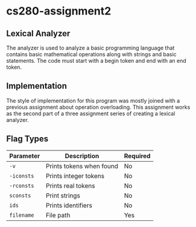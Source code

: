 # cs280-assignment2

## Lexical Analyzer
The analyzer is used to analyze a basic programming language that contains basic mathematical operations along with strings and basic statements. The code must start with a begin token and end with an end token.

## Implementation
The style of implementation for this program was mostly joined with a previous assignment about operation overloading. This assignment works as the second part of a three assignment series of creating a lexical analyzer.

## Flag Types
Parameter | Description | Required
----------|-------------|---------
`-v` | Prints tokens when found | No
`-iconsts` | Prints integer tokens | No
`-rconsts` | Prints real tokens | No
`sconsts` | Print strings | No
`ids` | Prints identifiers | No
`filename` | File path | Yes
